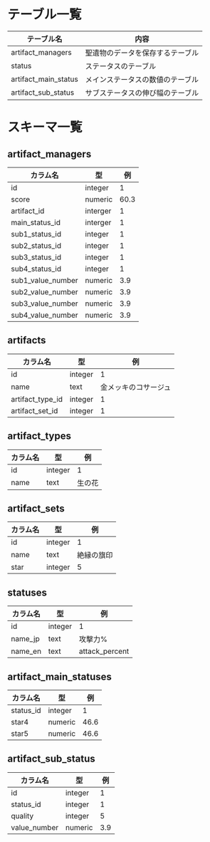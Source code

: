 # テーブル一覧
テーブル名|内容
-|-
artifact_managers|聖遺物のデータを保存するテーブル
status|ステータスのテーブル
artifact_main_status|メインステータスの数値のテーブル
artifact_sub_status|サブステータスの伸び幅のテーブル

# スキーマ一覧
## artifact_managers
カラム名|型|例
-|-|-
id|integer|1
score|numeric|60.3
artifact_id|interger|1
main_status_id|interger|1
sub1_status_id|integer|1
sub2_status_id|integer|1
sub3_status_id|integer|1
sub4_status_id|integer|1
sub1_value_number|numeric|3.9
sub2_value_number|numeric|3.9
sub3_value_number|numeric|3.9
sub4_value_number|numeric|3.9

## artifacts
カラム名|型|例
-|-|-
id|integer|1
name|text|金メッキのコサージュ
artifact_type_id|integer|1
artifact_set_id|integer|1

## artifact_types
カラム名|型|例
-|-|-
id|integer|1
name|text|生の花

## artifact_sets
カラム名|型|例
-|-|-
id|integer|1
name|text|絶縁の旗印
star|integer|5

## statuses
カラム名|型|例
-|-|-
id|integer|1
name_jp|text|攻撃力%
name_en|text|attack_percent

## artifact_main_statuses
カラム名|型|例
-|-|-
status_id|integer|1
star4|numeric|46.6
star5|numeric|46.6

## artifact_sub_status
カラム名|型|例
-|-|-
id|integer|1
status_id|integer|1
quality|integer|5
value_number|numeric|3.9
